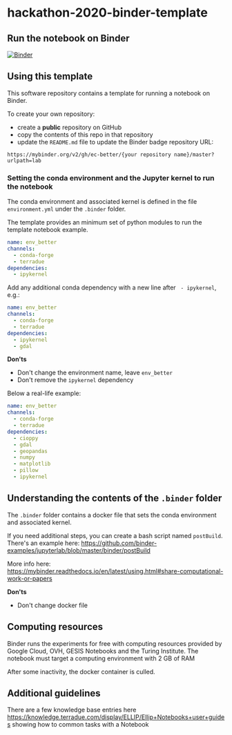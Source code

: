 # hackathon-2020-binder-template


## Run the notebook on Binder

[![Binder](https://mybinder.org/badge_logo.svg)](https://mybinder.org/v2/gh/ec-better/hackathon-2020-binder-template/master?urlpath=lab)

## Using this template

This software repository contains a template for running a notebook on Binder.

To create your own repository:

- create a **public** repository on GitHub 
- copy the contents of this repo in that repository 
- update the `README.md` file to update the Binder badge repository URL:

`https://mybinder.org/v2/gh/ec-better/{your repository name}/master?urlpath=lab`

### Setting the conda environment and the Jupyter kernel to run the notebook

The conda environment and associated kernel is defined in the file `environment.yml` under the `.binder` folder.

The template provides an minimum set of python modules to run the template notebook example.

```yaml
name: env_better
channels:
  - conda-forge
  - terradue
dependencies:
  - ipykernel
```

Add any additional conda dependency with a new line after ` - ipykernel`, e.g.:

```yaml
name: env_better
channels:
  - conda-forge
  - terradue
dependencies:
  - ipykernel
  - gdal
```

**Don'ts**

- Don't change the environment name, leave `env_better`
- Don't remove the `ipykernel` dependency

Below a real-life example:

```yaml
name: env_better
channels:
  - conda-forge
  - terradue
dependencies:
  - cioppy
  - gdal
  - geopandas
  - numpy
  - matplotlib
  - pillow
  - ipykernel
```

## Understanding the contents of the `.binder` folder

The `.binder` folder contains a docker file that sets the conda environment and associated kernel.

If you need additional steps, you can create a bash script named `postBuild`. There's an example here: https://github.com/binder-examples/jupyterlab/blob/master/binder/postBuild

More info here: https://mybinder.readthedocs.io/en/latest/using.html#share-computational-work-or-papers

**Don'ts**

- Don't change docker file

## Computing resources

Binder runs the experiments for free with computing resources provided by Google Cloud, OVH, GESIS Notebooks and the Turing Institute.
The notebook must target a computing environment with 2 GB of RAM

After some inactivity, the docker container is culled. 

## Additional guidelines

There are a few knowledge base entries here https://knowledge.terradue.com/display/ELLIP/Ellip+Notebooks+user+guides showing how to common tasks with a Notebook 

